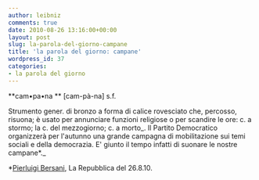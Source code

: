 ```yaml
---
author: leibniz
comments: true
date: 2010-08-26 13:16:00+00:00
layout: post
slug: la-parola-del-giorno-campane
title: 'la parola del giorno: campane'
wordpress_id: 37
categories:
- la parola del giorno
---
```


**cam•pa•na
** [cam-pà-na] s.f.

Strumento gener. di bronzo a forma di calice rovesciato che, percosso, risuona; è usato per annunciare funzioni religiose o per scandire le ore: c. a stormo; la c. del mezzogiorno; c. a morto_. Il Partito Democratico organizzerà per l'autunno una grande campagna di mobilitazione sui temi sociali e della democrazia. E' giunto il tempo infatti di suonare le nostre campane*._

*[Pierluigi Bersani](http://www.partitodemocratico.it/dettaglio/105906/nuovo_ulivo_e_unalleanza_democratica_per_sconfiggere_silvio_berlusconi), La Repubblica del 26.8.10.
